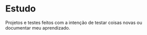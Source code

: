 # Estudo
Projetos e testes feitos com a intenção de testar coisas novas ou documentar meu aprendizado.
